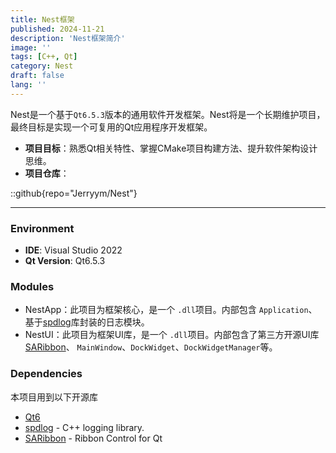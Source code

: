 ```yaml
---
title: Nest框架
published: 2024-11-21
description: 'Nest框架简介'
image: ''
tags: [C++, Qt]
category: Nest
draft: false 
lang: ''
---
```


Nest是一个基于`Qt6.5.3`版本的通用软件开发框架。Nest将是一个长期维护项目，最终目标是实现一个可复用的Qt应用程序开发框架。

* **项目目标**：熟悉Qt相关特性、掌握CMake项目构建方法、提升软件架构设计思维。
* **项目仓库**：

::github{repo="Jerryym/Nest"}

---

### Environment

* **IDE**: Visual Studio 2022
* **Qt Version**: Qt6.5.3

### Modules

* NestApp：此项目为框架核心，是一个 `.dll`项目。内部包含 `Application`、基于[spdlog](https://github.com/gabime/spdlog)库封装的日志模块。
* NestUI：此项目为框架UI库，是一个 `.dll`项目。内部包含了第三方开源UI库[SARibbon](https://github.com/Jerryym/SARibbon)、 `MainWindow`、`DockWidget`、`DockWidgetManager`等。

### Dependencies

本项目用到以下开源库

* [Qt6](https://www.qt.io/)
* [spdlog](https://github.com/gabime/spdlog) - C++ logging library.
* [SARibbon](https://github.com/Jerryym/SARibbon) - Ribbon Control for Qt
